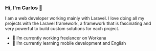 ### Hi, I'm Carlos 👋

I am a web developer working mainly with Laravel. I love doing all my projects with the Laravel framework, a framework that is fascinating and very powerful to build custom solutions for each project.

- 🔭 I’m currently working freelancer on Workana
- 🌱 I’m currently learning mobile development and English
<!--
**carlospaiva74/carlospaiva74** is a ✨ _special_ ✨ repository because its `README.md` (this file) appears on your GitHub profile.

Here are some ideas to get you started:

- 🔭 I’m currently working on ...
- 🌱 I’m currently learning ...
- 👯 I’m looking to collaborate on ...
- 🤔 I’m looking for help with ...
- 💬 Ask me about ...
- 📫 How to reach me: ...
- 😄 Pronouns: ...
- ⚡ Fun fact: ...
-->
